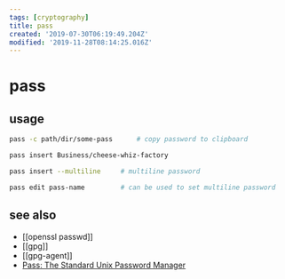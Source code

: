 ```yaml
---
tags: [cryptography]
title: pass
created: '2019-07-30T06:19:49.204Z'
modified: '2019-11-28T08:14:25.016Z'
---
```


# pass

## usage
```sh
pass -c path/dir/some-pass      # copy password to clipboard

pass insert Business/cheese-whiz-factory

pass insert --multiline     # multiline password

pass edit pass-name         # can be used to set multiline password
```

## see also
- [[openssl passwd]]
- [[gpg]]
- [[gpg-agent]]
- [Pass: The Standard Unix Password Manager](https://www.passwordstore.org/)
